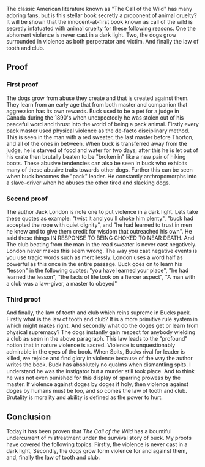 The classic American literature known as "The Call of the Wild" has many adoring fans, but is this stellar book secretly a proponent of animal cruelty? It will be shown that the innocent-at-first book known as call of the wild is secretly infatuated with animal cruelty for these following reasons. One the abhorrent violence is never cast in a dark light. Two, the dogs grow surrounded in violence as both perpetrator and victim. And finally the law of tooth and club.

## Proof

### First proof

The dogs grow from abuse they create and that is created against them. They learn from an early age that from both master and companion that aggression has its own rewards. Buck used to be a pet for a judge in Canada during the 1890's when unexpectedly he was stolen out of his peaceful word and thrust into the world of being a pack animal. Firstly every pack master used physical violence as the de-facto disciplinary method. This is seen in the man with a red sweater, the last master before Thorton, and all of the ones in between. When buck is transferred away from the judge, he is starved of food and water for two days; after this he is let out of his crate then brutally beaten to be "broken in" like a new pair of hiking boots. These abusive tendencies can also be seen in buck who exhibits many of these abusive traits towards other dogs. Further this can be seen when buck becomes the "pack" leader. He constantly anthropomorphs into a slave-driver when he abuses the other tired and slacking dogs.

### Second proof

The author Jack London is note one to put violence in a dark light. Lets take these quotes as example: "twist it and you'll choke him plenty", "buck had accepted the rope with quiet dignity", and "he had learned to trust in men he knew and to give them credit for wisdom that outreached his own". He said these things IN RESPONSE TO BEING CHOKED TO NEAR DEATH. And  The club beating from the man in the read sweater is never cast negatively. London never makes this seem wrong. The way you cast negative events is you use tragic words such as mercilessly. London uses a word half as powerful as this once in the entire passage. Buck goes on to learn his "lesson" in the following quotes: "you have learned your place", "he had learned the lesson", "the facts of life took on a fiercer aspect", "A man with a club was a law-giver, a master to obeyed"

### Third proof

And finally, the law of tooth and club which reins supreme in Bucks pack. Firstly what is the law of tooth and club? It is a more primitive rule system in which might makes right. And secondly what do the doges get or learn from physical supremacy? The dogs instantly gain respect for anybody wielding a club as seen in the above paragraph. This law leads to the "profound" notion that in nature violence is sacred. Violence is unquestionably admirable in the eyes of the book. When Spits, Bucks rival for leader is killed, we rejoice and find glory in violence because of the way the author writes the book. Buck has absolutely no qualms when dismantling spits. I understand he was the instigator but a murder still took place. And to think he was not even punished for this display of sparring prowess by the master. If violence against doges by doges if holy, then violence against doges by humans must be too, and so comes the law of tooth and club. Brutality is morality and ability is defined as the power to hurt.

## Conclusion

Today it has been proven that _The Call of the Wild_ has a bountiful undercurrent of mistreatment under the survival story of buck. My proofs have covered the following topics: Firstly, the violence is never cast in a dark light, Secondly, the dogs grow form violence for and against them, and, finally the law of tooth and club.


